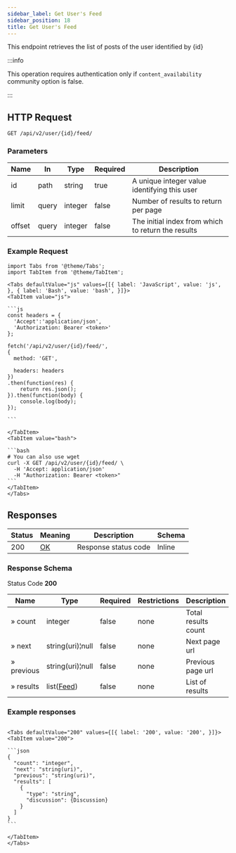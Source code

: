 ```yaml
---
sidebar_label: Get User's Feed
sidebar_position: 18
title: Get User's Feed
---
```


This endpoint retrieves the list of posts of the user identified by \{id}

:::info

This operation requires authentication only if `content_availability` community option is false.

:::

## HTTP Request

`GET /api/v2/user/{id}/feed/`

### Parameters

|Name|In|Type|Required|Description|
|---|---|---|---|---|
|id|path|string|true|A unique integer value identifying this user|
|limit|query|integer|false|Number of results to return per page|
|offset|query|integer|false|The initial index from which to return the results|

### Example Request

````mdx-code-block
import Tabs from '@theme/Tabs';
import TabItem from '@theme/TabItem';

<Tabs defaultValue="js" values={[{ label: 'JavaScript', value: 'js', }, { label: 'Bash', value: 'bash', }]}>
<TabItem value="js">

```js
const headers = {
  'Accept':'application/json',
  'Authorization: Bearer <token>'
};

fetch('/api/v2/user/{id}/feed/',
{
  method: 'GET',

  headers: headers
})
.then(function(res) {
    return res.json();
}).then(function(body) {
    console.log(body);
});

```

</TabItem>
<TabItem value="bash">

```bash
# You can also use wget
curl -X GET /api/v2/user/{id}/feed/ \
  -H 'Accept: application/json'
  -H "Authorization: Bearer <token>"
```
</TabItem>
</Tabs>
````

## Responses

|Status|Meaning|Description|Schema|
|---|---|---|---|
|200|[OK](https://tools.ietf.org/html/rfc7231#section-6.3.1)|Response status code|Inline|

### Response Schema

Status Code **200**

|Name|Type|Required|Restrictions|Description|
|---|---|---|---|---|
|» count|integer|false|none|Total results count|
|» next|string(uri)¦null|false|none|Next page url|
|» previous|string(uri)¦null|false|none|Previous page url|
|» results|list([Feed](/docs/apireference/v2/schemas/feed))|false|none|List of results|

### Example responses


````mdx-code-block

<Tabs defaultValue="200" values={[{ label: '200', value: '200', }]}>
<TabItem value="200">

```json
{
  "count": "integer",
  "next": "string(uri)",
  "previous": "string(uri)",
  "results": [
    {
      "type": "string",
      "discussion": {Discussion}
    }
  ]
}
```

</TabItem>
</Tabs>
````




